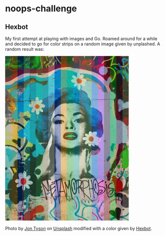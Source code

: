 # noops-challenge

## Hexbot

My first attempt at playing with images and Go.
Roamed around for a while and decided to go for color strips on a random image given by unplashed. A random result was:

![](images/stripped.png)

Photo by [Jon Tyson](https://unsplash.com/@jontyson?utm_source=noops_challenge&utm_medium=referral) on [Unsplash](https://unsplash.com/?utm_source=noops_challenge&utm_medium=referral) modified with a color given by [Hexbot](https://noopschallenge.com/challenges/hexbot).
